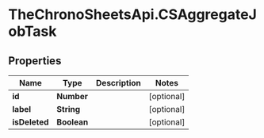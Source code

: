# TheChronoSheetsApi.CSAggregateJobTask

## Properties
Name | Type | Description | Notes
------------ | ------------- | ------------- | -------------
**id** | **Number** |  | [optional] 
**label** | **String** |  | [optional] 
**isDeleted** | **Boolean** |  | [optional] 


